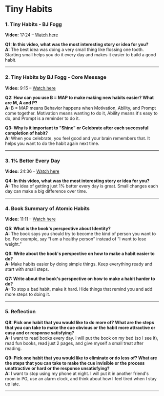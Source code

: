 # Tiny Habits

### **1. Tiny Habits - BJ Fogg**  
**Video:** 17:24 – [Watch here](https://www.youtube.com/watch?v=AdKUJxjn-R8)

**Q1: In this video, what was the most interesting story or idea for you?**  
**A:** The best idea was doing a very small thing like flossing one tooth. Starting small helps you do it every day and makes it easier to build a good habit.

---

### **2. Tiny Habits by BJ Fogg - Core Message**  
**Video:** 9:15 – [Watch here](https://www.youtube.com/watch?v=S_8e-6ZHKLs)

**Q2: How can you use B = MAP to make making new habits easier? What are M, A and P?**  
**A:** B = MAP means Behavior happens when Motivation, Ability, and Prompt come together. Motivation means wanting to do it, Ability means it's easy to do, and Prompt is a reminder to do it.

**Q3: Why is it important to "Shine" or Celebrate after each successful completion of habit?**  
**A:** When you celebrate, you feel good and your brain remembers that. It helps you want to do the habit again next time.

---

### **3. 1% Better Every Day**  
**Video:** 24:36 – [Watch here](https://www.youtube.com/watch?v=mNeXuCYiE0U)

**Q4: In this video, what was the most interesting story or idea for you?**  
**A:** The idea of getting just 1% better every day is great. Small changes each day can make a big difference over time.

---

### **4. Book Summary of Atomic Habits**  
**Video:** 11:11 – [Watch here](https://www.youtube.com/watch?v=YT7tQzmGRLA)

**Q5: What is the book's perspective about Identity?**  
**A:** The book says you should try to become the kind of person you want to be. For example, say “I am a healthy person” instead of “I want to lose weight.”

**Q6: Write about the book's perspective on how to make a habit easier to do?**  
**A:** Make habits easier by doing simple things. Keep everything ready and start with small steps.

**Q7: Write about the book's perspective on how to make a habit harder to do?**  
**A:** To stop a bad habit, make it hard. Hide things that remind you and add more steps to doing it.

---

### **5. Reflection**

**Q8: Pick one habit that you would like to do more of? What are the steps that you can take to make the cue obvious or the habit more attractive or easy and or response satisfying?**  
**A:** I want to read books every day. I will put the book on my bed (so I see it), read fun books, read just 2 pages, and give myself a small treat after reading.

**Q9: Pick one habit that you would like to eliminate or do less of? What are the steps that you can take to make the cue invisible or the process unattractive or hard or the response unsatisfying?**  
**A:** I want to stop using my phone at night. I will put it in another friend's room in PG, use an alarm clock, and think about how I feel tired when I stay up late.

---


